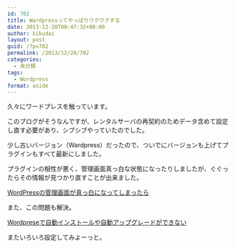 ```yaml
---
id: 702
title: Wardpressってやっぱりワクワクする
date: 2013-12-20T00:47:32+00:00
author: kikudai
layout: post
guid: /?p=702
permalink: /2013/12/20/702
categories:
  - 未分類
tags:
  - Wordpress
format: aside
---
```

久々にワードプレスを触っています。

このブログがそうなんですが、レンタルサーバの再契約のためデータ含めて設定し直す必要があり、シブシブやっていたのでした。

少し古いバージョン（Wardpress）だったので、ついでにバージョンも上げてプラグインもすべて最新にしました。

プラグインの相性が悪く、管理画面真っ白な状態になったりしましたが、ぐぐったらその情報が見つかり直すことが出来ました。

<a href="http://blog.dacelo.info/wordpress/entry-968.html" target="_blank" rel="nofollow">WordPressの管理画面が真っ白になってしまったら</a>

また、この問題も解決。

<a href="http://blog.doli.jp/blog/2012/post516/" target="_blank" rel="nofollow">Wordpreseで自動インストールや自動アップグレードができない</a>

またいろいろ設定してみよーっと。